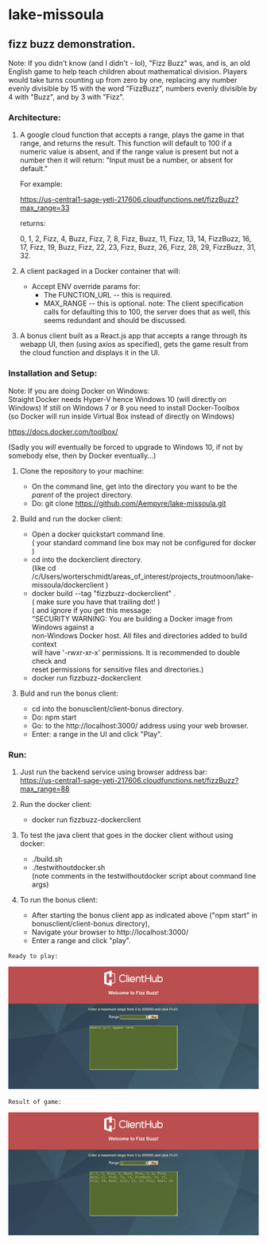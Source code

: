 # lake-missoula

## fizz buzz demonstration.

Note:  If you didn't know (and I didn't - lol), "Fizz Buzz" was, and is, an old English
       game to help teach children about mathematical division.  Players would take turns
       counting up from zero by one, replacing any number evenly divisible by 15 with the 
       word "FizzBuzz", numbers evenly divisible by 4 with "Buzz", and by 3 with "Fizz".

### Architecture:
	
  1.  A google cloud function that accepts a range, plays the game in that range,
      and returns the result.  This function will default to 100 if a numeric value
      is absent, and if the range value is present but not a number then it will
      return:  "Input must be a number, or absent for default."


      For example: 
 
      https://us-central1-sage-yeti-217606.cloudfunctions.net/fizzBuzz?max_range=33


      returns:

      0, 1, 2, Fizz, 4, Buzz, Fizz, 7, 8, Fizz, Buzz, 11, Fizz, 13, 14, FizzBuzz, 16, 
      17, Fizz, 19, Buzz, Fizz, 22, 23, Fizz, Buzz, 26, Fizz, 28, 29, FizzBuzz, 31, 32.



  2.  A client packaged in a Docker container that will:
      *  Accept ENV override params for:
         -  The FUNCTION_URL -- this is required.
         -  MAX_RANGE        -- this is optional.  note:  The client specification calls for
                                defaulting this to 100, the server does that as well, this 
                                seems redundant and should be discussed.

  3.  A bonus client built as a React.js app that accepts a range through its    
      webapp UI, then (using axios as specified), gets the game result from the
      cloud function and displays it in the UI.


### Installation and Setup:


Note:  If you are doing Docker on Windows:   
  Straight Docker needs Hyper-V hence Windows 10 (will directly on Windows)
  If still on Windows 7 or 8 you need to install Docker-Toolbox  
    (so Docker will run inside Virtual Box instead of directly on Windows)  

  https://docs.docker.com/toolbox/  

  (Sadly you *will* eventually be forced to upgrade to Windows 10, 
   if not by somebody else, then by Docker eventually...)

  
  1.  Clone the repository to your machine:  
      * On the command line, get into the directory you want to be the *parent* of the project directory.   
      * Do:  git clone https://github.com/Aempyre/lake-missoula.git

  2.  Build and run the docker client:
      * Open a docker quickstart command line.   
        ( your standard command line box may not be configured for docker )  
      * cd into the dockerclient directory.  
        (like cd   /c/Users/worterschmidt/areas_of_interest/projects_troutmoon/lake-missoula/dockerclient )
      * docker build --tag "fizzbuzz-dockerclient" .  
        ( make sure you have that trailing dot! )   
        ( and ignore if you get this message:   
          "SECURITY WARNING: You are building a Docker image from Windows against a    
           non-Windows Docker host. All files and directories added to build context   
           will have '-rwxr-xr-x' permissions. It is recommended to double check and   
           reset permissions for sensitive files and directories.)   
      * docker run fizzbuzz-dockerclient   
  
  3.  Buld and run the bonus client:
      * cd into the bonusclient/client-bonus directory.
      * Do:  npm start 
      * Go:  to the http://localhost:3000/ address using your web browser.
      * Enter: a range in the UI and click "Play".


### Run:

  1.  Just run the backend service using browser address bar:   
      https://us-central1-sage-yeti-217606.cloudfunctions.net/fizzBuzz?max_range=88

  2.  Run the docker client:   
      * docker run fizzbuzz-dockerclient

  3.  To test the java client that goes in the docker client without using docker:   
      * ./build.sh
      * ./testwithoutdocker.sh         
        (note comments in the testwithoutdocker script about command line args)

  4.  To run the bonus client:   
      * After starting the bonus client app as indicated above ("npm start" in bonusclient/client-bonus directory),
      * Navigate your browser to http://localhost:3000/
      * Enter a range and click "play".
    
    Ready to play:   
![Enter a range and click Play button.](fizzbuzzplay.png)   

    Result of game:   
![After a moment you should see your result.](fizzbuzzresult.png)    
 
